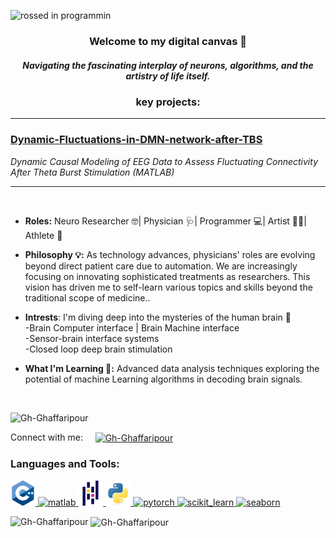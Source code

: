 ![rossed in programmin](https://github.com/zerocode614/zerocode614/assets/138153801/36f0aa61-c096-4fd0-b923-a160dadcf5b5)

<h3 align="center"> Welcome to my digital canvas 🎨 </h3>
<h5 align="center"> Navigating the fascinating interplay of neurons, algorithms, and the artistry of life itself. </h5>


<h3 align="center"> key projects:  </h3>

-----------------------------------------------------------------------------------------------------------------------------
### [Dynamic-Fluctuations-in-DMN-network-after-TBS](https://github.com/ArminTi/Dynamic-Fluctuations-in-DMN-network-after-TBS)

*Dynamic Causal Modeling of EEG Data to Assess Fluctuating Connectivity After Theta Burst Stimulation (MATLAB)*
<!-- 
[![Project](https://img.shields.io/badge/Project-Dynamic--Fluctuations--in--DMN--network--after--TBS-6eb3a3?style=for-the-badge&labelColor=grey)](https://github.com/ArminTi/Dynamic-Fluctuations-in-DMN-network-after-TBS)
### [Dynamic-Fluctuations-in-DMN-network-after-TBS](https://github.com/ArminTi/Dynamic-Fluctuations-in-DMN-network-after-TBS)
- A project on dynamic fluctuations in the DMN network after TBS.
-->
-----------------------------------------------------------------------------------------------------------------------------
<br>

- **Roles:** Neuro Researcher 🤓| Physician 🩺| Programmer 💻| Artist 🧑‍🎨| Athlete 🥋
- **Philosophy 💡:** As technology advances, physicians' roles are evolving beyond direct patient care due to automation. We are increasingly focusing on innovating sophisticated treatments as researchers. This vision has driven me to self-learn various topics and skills beyond the traditional scope of medicine.. 
- **Intrests**: I'm diving deep into the mysteries of the human brain 🧠  <br> -Brain Computer interface | Brain Machine interface <br>  -Sensor-brain interface systems <br> -Closed loop deep brain stimulation

- **What I'm Learning 🌱:** Advanced data analysis techniques exploring the potential of machine Learning algorithms in decoding brain signals.




        
<br><p align="left"> <img src="https://komarev.com/ghpvc/?username=Gh-Ghaffaripour&label=Profile%20views&color=0e75b6&style=flat" alt="Gh-Ghaffaripour" /> </p>



<p>
  Connect with me:&nbsp;&nbsp;&nbsp;&nbsp;
  <a href="https://linkedin.com/in/gh-ghaffaripour" target="blank">
    <img align="center" src="https://raw.githubusercontent.com/rahuldkjain/github-profile-readme-generator/master/src/images/icons/Social/linked-in-alt.svg" alt="Gh-Ghaffaripour" height="30" width="40" />
  </a>
  
</p>





<h3 align="left">Languages and Tools:</h3>
<p align="left"> <a href="https://www.w3schools.com/cpp/" target="_blank" rel="noreferrer"> <img src="https://raw.githubusercontent.com/devicons/devicon/master/icons/cplusplus/cplusplus-original.svg" alt="cplusplus" width="40" height="40"/> </a> <a href="https://www.mathworks.com/" target="_blank" rel="noreferrer"> <img src="https://upload.wikimedia.org/wikipedia/commons/2/21/Matlab_Logo.png" alt="matlab" width="40" height="40"/> </a> <a href="https://pandas.pydata.org/" target="_blank" rel="noreferrer"> <img src="https://raw.githubusercontent.com/devicons/devicon/2ae2a900d2f041da66e950e4d48052658d850630/icons/pandas/pandas-original.svg" alt="pandas" width="40" height="40"/> </a> <a href="https://www.python.org" target="_blank" rel="noreferrer"> <img src="https://raw.githubusercontent.com/devicons/devicon/master/icons/python/python-original.svg" alt="python" width="40" height="40"/> </a> <a href="https://pytorch.org/" target="_blank" rel="noreferrer"> <img src="https://www.vectorlogo.zone/logos/pytorch/pytorch-icon.svg" alt="pytorch" width="40" height="40"/> </a> <a href="https://scikit-learn.org/" target="_blank" rel="noreferrer"> <img src="https://upload.wikimedia.org/wikipedia/commons/0/05/Scikit_learn_logo_small.svg" alt="scikit_learn" width="40" height="40"/> </a> <a href="https://seaborn.pydata.org/" target="_blank" rel="noreferrer"> <img src="https://seaborn.pydata.org/_images/logo-mark-lightbg.svg" alt="seaborn" width="40" height="40"/> </a> </p>

<p><img align="left" src="https://github-readme-stats.vercel.app/api/top-langs?username=Gh-Ghaffaripour&show_icons=true&locale=en&layout=compact" alt="Gh-Ghaffaripour" /></p>

<p>&nbsp;<img align="center" src="https://github-readme-stats.vercel.app/api?username=Gh-Ghaffaripour&show_icons=true&locale=en" alt="Gh-Ghaffaripour" /></p>







<!--
**zerocode614/zerocode614** is a ✨ _special_ ✨ repository because its `README.md` (this file) appears on your GitHub profile.

Here are some ideas to get you started:

- 🔭 I’m currently working on ...
- 🌱 I’m currently learning ...
- 👯 I’m looking to collaborate on ...
- 🤔 I’m looking for help with ...
- 💬 Ask me about ...
- 📫 How to reach me: ...
- 😄 Pronouns: ...
- ⚡ Fun fact: ...
-->
